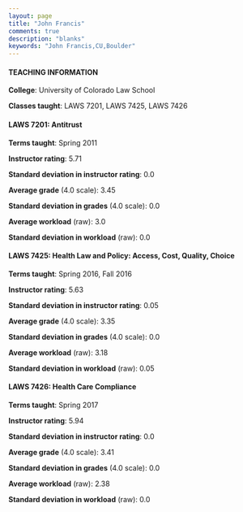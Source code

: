 ```yaml
---
layout: page
title: "John Francis" 
comments: true
description: "blanks"
keywords: "John Francis,CU,Boulder"
---
```

<head>
<script src="https://ajax.googleapis.com/ajax/libs/jquery/2.1.3/jquery.min.js"></script>
<script src="https://dl.dropboxusercontent.com/s/pc42nxpaw1ea4o9/highcharts.js?dl=0"></script>
<!-- <script src="../assets/js/highcharts.js"></script> -->
<style type="text/css">@font-face {
	font-family: "Bebas Neue";
	src: url(https://www.filehosting.org/file/details/544349/BebasNeue Regular.otf) format("opentype");
	}
	h1.Bebas { 
		font-family: "Bebas Neue", Verdana, Tahoma;
	}
</style>
</head>
	   
#### TEACHING INFORMATION

**College**: University of Colorado Law School

**Classes taught**: LAWS 7201, LAWS 7425, LAWS 7426

#### LAWS 7201: Antitrust

**Terms taught**: Spring 2011

**Instructor rating**: 5.71

**Standard deviation in instructor rating**: 0.0

**Average grade** (4.0 scale): 3.45

**Standard deviation in grades** (4.0 scale): 0.0

**Average workload** (raw): 3.0

**Standard deviation in workload** (raw): 0.0

#### LAWS 7425: Health Law and Policy: Access, Cost, Quality, Choice

**Terms taught**: Spring 2016, Fall 2016

**Instructor rating**: 5.63

**Standard deviation in instructor rating**: 0.05

**Average grade** (4.0 scale): 3.35

**Standard deviation in grades** (4.0 scale): 0.0

**Average workload** (raw): 3.18

**Standard deviation in workload** (raw): 0.05

#### LAWS 7426: Health Care Compliance

**Terms taught**: Spring 2017

**Instructor rating**: 5.94

**Standard deviation in instructor rating**: 0.0

**Average grade** (4.0 scale): 3.41

**Standard deviation in grades** (4.0 scale): 0.0

**Average workload** (raw): 2.38

**Standard deviation in workload** (raw): 0.0

